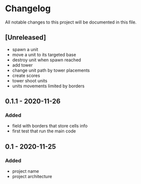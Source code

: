 # Changelog
All notable changes to this project will be documented in this file.

## [Unreleased]

+ spawn a unit
+ move a unit to its targeted base
+ destroy unit when spawn reached
+ add tower
+ change unit path by tower placements
+ create scores
+ tower shoot units
+ units movements limited by borders

## 0.1.1 - 2020-11-26

### Added

+ field with borders that store cells info
+ first test that run the main code

## 0.1 - 2020-11-25

### Added

+ project name
+ project architecture
